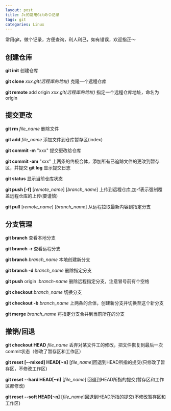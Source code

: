 ```yaml
---
layout: post
title: Jc的常用Git命令记录
tags: git
categories: Linux
---
```


常用git，做个记录，方便查询，利人利己，如有错误，欢迎指正～

## 创建仓库
**git init** 创建仓库

**git clone** *xxx.git(远程库的地址)* 克隆一个远程仓库

**git remote** add origin *xxx.git(远程库的地址)* 指定一个远程仓库地址，命名为origin

## 提交更改
**git rm** *file_name* 删除文件

**git add** *file_name*  添加文件到仓库暂存区(index)

**git commit -m** "xxx" 提交更改给仓库

**git commit -am** "xxx" 上两条的终极合体，添加所有已追踪文件的更改到暂存区，并提交
**git log** 显示提交日志

**git status** 显示当前仓库状态

**git push [-f]** [*remote_name*] [*branch_name*]  上传到远程仓库,加-f表示强制覆盖远程仓库的上传(要谨慎)

**git pull** [*remote_name*] [*branch_name*] 从远程拉取最新内容到指定分支

## 分支管理
**git branch** 查看本地分支

**git branch -r** 查看远程分支

**git branch** *branch_name*  本地创建新分支

**git branch -d** *branch_name* 删除指定分支

**git push** origin  :*branch-name* 删除远程指定分支，注意冒号前有个空格

**git checkout** *branch_name*  切换分支

**git checkout -b** *branch_name*  上两条的合体，创建新分支并切换至这个新分支

**git merge** *branch_name* 将指定分支合并到当前所在的分支

## 撤销/回退
**git checkout HEAD** *file_name*  丢弃对某文件工的修改，把文件恢复到最后一次commit状态（修改了暂存区和工作区）

**git reset [--mixed] HEAD[~n]** [*file_name*]回退到HEAD所指的提交(只修改了暂存区，不修改工作区)

**git reset --hard HEAD[~n]** [*file_name*] 回退到HEAD所指的提交(暂存区和工作区都修改)

**git reset --soft HEAD[~n]** [*file_name*]回退到HEAD所指的提交(不修改暂存区和工作区)



